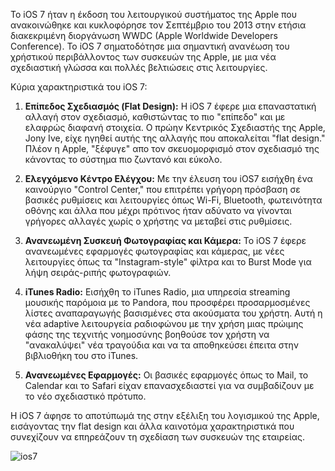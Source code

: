 Το iOS 7 ήταν η έκδοση του λειτουργικού συστήματος της Apple που ανακοινώθηκε και κυκλοφόρησε τον Σεπτέμβριο του 2013 στην ετήσια διακεκριμένη διοργάνωση WWDC (Apple Worldwide Developers Conference). Το iOS 7 σηματοδότησε μια σημαντική ανανέωση του χρήστικού περιβάλλοντος των συσκευών της Apple, με μια νέα σχεδιαστική γλώσσα και πολλές βελτιώσεις στις λειτουργίες.

Κύρια χαρακτηριστικά του iOS 7:

1. **Επίπεδος Σχεδιασμός (Flat Design):** Η iOS 7 έφερε μια επαναστατική αλλαγή στον σχεδιασμό, καθιστώντας το πιο "επίπεδο" και με ελαφρώς διαφανή στοιχεία. Ο πρώην Κεντρικός Σχεδιαστής της Apple, Jony Ive, είχε ηγηθεί αυτής της αλλαγής που αποκαλείται "flat design." Πλέον η Apple, "ξέφυγε" απο τον σκευομορφισμό στον σχεδιασμό της κάνοντας το σύστημα πιο ζωντανό και εύκολο.

2. **Ελεγχόμενο Κέντρο Ελέγχου:** Με την έλευση του iOS7 εισήχθη ένα καινούργιο "Control Center," που επιτρέπει γρήγορη πρόσβαση σε βασικές ρυθμίσεις και λειτουργίες όπως Wi-Fi, Bluetooth, φωτεινότητα οθόνης και άλλα που μέχρι πρότινος ήταν αδύνατο να γίνονται γρήγορες αλλαγές χωρίς ο χρήστης να μεταβεί στις ρυθμίσεις.

3. **Ανανεωμένη Συσκευή Φωτογραφίας και Κάμερα:** Το iOS 7 έφερε ανανεωμένες εφαρμογές φωτογραφίας και κάμερας, με νέες λειτουργίες όπως τα "Instagram-style" φίλτρα και το Burst Mode για λήψη σειράς-ριπής φωτογραφιών.

4. **iTunes Radio:** Εισήχθη το iTunes Radio, μια υπηρεσία streaming μουσικής παρόμοια με το Pandora, που προσφέρει προσαρμοσμένες λίστες αναπαραγωγής βασισμένες στα ακούσματα του χρήστη. Αυτή η νέα adaptive λειτουργεία ραδιοφώνου με την χρήση μιας πρώιμης φάσης της τεχνιτής νοημοσύνης βοηθούσε τον χρήστη να "ανακαλύψει" νέα τραγούδια και να τα αποθηκεύσει έπειτα στην βιβλιοθήκη του στο iTunes.

5. **Ανανεωμένες Εφαρμογές:** Οι βασικές εφαρμογές όπως το Mail, το Calendar και το Safari είχαν επανασχεδιαστεί για να συμβαδίζουν με το νέο σχεδιαστικό πρότυπο.

Η iOS 7 άφησε το αποτύπωμά της στην εξέλιξη του λογισμικού της Apple, εισάγοντας την flat design και άλλα καινοτόμα χαρακτηριστικά που συνεχίζουν να επηρεάζουν τη σχεδίαση των συσκευών της εταιρείας.

![ios7](https://github.com/xristostsilis/1053655/assets/67221281/4d408ba9-88ad-46b4-ba63-7c8c279a2c67)
